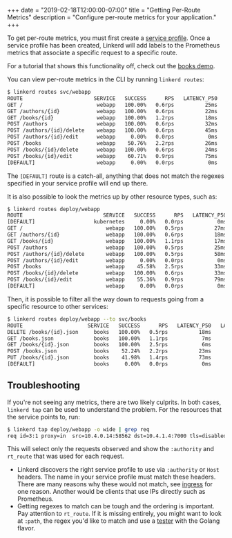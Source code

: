 +++
date = "2019-02-18T12:00:00-07:00"
title = "Getting Per-Route Metrics"
description = "Configure per-route metrics for your application."
+++

To get per-route metrics, you must first create a
[service profile](/2/tasks/setting-up-service-profiles/). Once a service profile
has been created, Linkerd will add labels to the Prometheus metrics that
associate a specific request to a specific route.

For a tutorial that shows this functionality off, check out the
[books demo](/2/tasks/books/#service-profiles).

You can view per-route metrics in the CLI by running `linkerd routes`:

```bash
$ linkerd routes svc/webapp
ROUTE                       SERVICE   SUCCESS      RPS   LATENCY_P50   LATENCY_P95   LATENCY_P99
GET /                        webapp   100.00%   0.6rps          25ms          30ms          30ms
GET /authors/{id}            webapp   100.00%   0.6rps          22ms          29ms          30ms
GET /books/{id}              webapp   100.00%   1.2rps          18ms          29ms          30ms
POST /authors                webapp   100.00%   0.6rps          32ms          46ms          49ms
POST /authors/{id}/delete    webapp   100.00%   0.6rps          45ms          87ms          98ms
POST /authors/{id}/edit      webapp     0.00%   0.0rps           0ms           0ms           0ms
POST /books                  webapp    50.76%   2.2rps          26ms          38ms          40ms
POST /books/{id}/delete      webapp   100.00%   0.6rps          24ms          29ms          30ms
POST /books/{id}/edit        webapp    60.71%   0.9rps          75ms          98ms         100ms
[DEFAULT]                    webapp     0.00%   0.0rps           0ms           0ms           0ms
```

The `[DEFAULT]` route is a catch-all, anything that does not match the regexes
specified in your service profile will end up there.

It is also possible to look the metrics up by other resource types, such as:

```bash
$ linkerd routes deploy/webapp
ROUTE                          SERVICE   SUCCESS      RPS   LATENCY_P50   LATENCY_P95   LATENCY_P99
[DEFAULT]                   kubernetes     0.00%   0.0rps           0ms           0ms           0ms
GET /                           webapp   100.00%   0.5rps          27ms          38ms          40ms
GET /authors/{id}               webapp   100.00%   0.6rps          18ms          29ms          30ms
GET /books/{id}                 webapp   100.00%   1.1rps          17ms          28ms          30ms
POST /authors                   webapp   100.00%   0.5rps          25ms          30ms          30ms
POST /authors/{id}/delete       webapp   100.00%   0.5rps          58ms          96ms          99ms
POST /authors/{id}/edit         webapp     0.00%   0.0rps           0ms           0ms           0ms
POST /books                     webapp    45.58%   2.5rps          33ms          82ms          97ms
POST /books/{id}/delete         webapp   100.00%   0.6rps          33ms          48ms          50ms
POST /books/{id}/edit           webapp    55.36%   0.9rps          79ms         160ms         192ms
[DEFAULT]                       webapp     0.00%   0.0rps           0ms           0ms           0ms
```

Then, it is possible to filter all the way down to requests going from a
specific resource to other services:

```bash
$ linkerd routes deploy/webapp --to svc/books
ROUTE                     SERVICE   SUCCESS      RPS   LATENCY_P50   LATENCY_P95   LATENCY_P99
DELETE /books/{id}.json     books   100.00%   0.5rps          18ms          29ms          30ms
GET /books.json             books   100.00%   1.1rps           7ms          12ms          18ms
GET /books/{id}.json        books   100.00%   2.5rps           6ms          10ms          10ms
POST /books.json            books    52.24%   2.2rps          23ms          34ms          39ms
PUT /books/{id}.json        books    41.98%   1.4rps          73ms          97ms          99ms
[DEFAULT]                   books     0.00%   0.0rps           0ms           0ms           0ms
```

## Troubleshooting

If you're not seeing any metrics, there are two likely culprits. In both cases,
`linkerd tap` can be used to understand the problem. For the resources that
the service points to, run:

```bash
$ linkerd tap deploy/webapp -o wide | grep req
req id=3:1 proxy=in  src=10.4.0.14:58562 dst=10.4.1.4:7000 tls=disabled :method=POST :authority=webapp:7000 :path=/books/24783/edit src_res=deploy/traffic src_ns=default dst_res=deploy/webapp dst_ns=default rt_route=POST /books/{id}/edit
```

This will select only the requests observed and show the `:authority` and
`rt_route` that was used for each request.

- Linkerd discovers the right service profile to use via `:authority` or
  `Host` headers. The name in your service profile must match these headers.
  There are many reasons why these would not match, see
  [ingress](/2/features/ingress/) for one reason. Another would be clients that
  use IPs directly such as Prometheus.
- Getting regexes to match can be tough and the ordering is important. Pay
  attention to `rt_route`. If it is missing entirely, you might want to look at
  `:path`, the regex you'd like to match and use a
  [tester](https://regex101.com/) with the Golang flavor.
